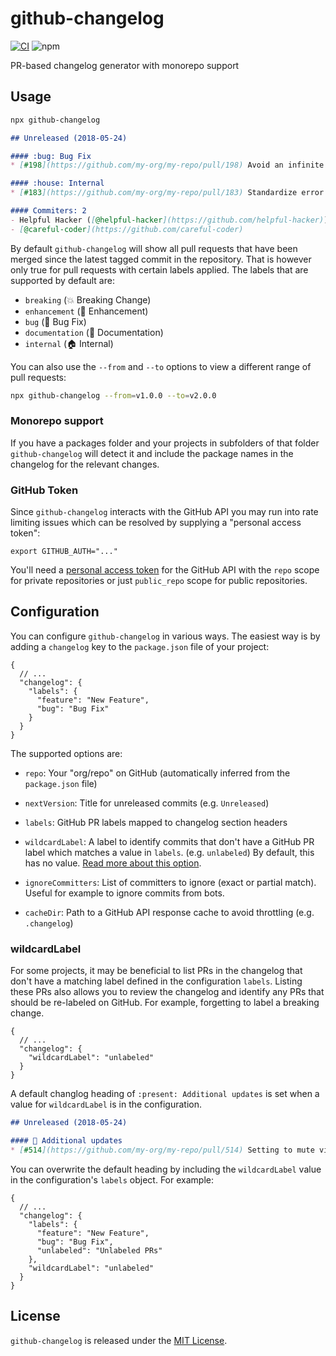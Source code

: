 # github-changelog

[![CI](https://github.com/embroider-build/github-changelog/actions/workflows/ci.yml/badge.svg)](https://github.com/embroider-build/github-changelog/actions/workflows/ci.yml)
![npm](https://img.shields.io/npm/dw/%40ef4%2Fgithub-changelog)

PR-based changelog generator with monorepo support


## Usage

```bash
npx github-changelog
```

```md
## Unreleased (2018-05-24)

#### :bug: Bug Fix
* [#198](https://github.com/my-org/my-repo/pull/198) Avoid an infinite loop ([@helpful-hacker](https://github.com/helpful-hacker))

#### :house: Internal
* [#183](https://github.com/my-org/my-repo/pull/183) Standardize error messages ([@careful-coder](https://github.com/careful-coder))

#### Commiters: 2
- Helpful Hacker ([@helpful-hacker](https://github.com/helpful-hacker))
- [@careful-coder](https://github.com/careful-coder)
```

By default `github-changelog` will show all pull requests that have been merged
since the latest tagged commit in the repository. That is however only true for
pull requests with certain labels applied. The labels that are supported by
default are:

- `breaking` (:boom: Breaking Change)
- `enhancement` (:rocket: Enhancement)
- `bug` (:bug: Bug Fix)
- `documentation` (:memo: Documentation)
- `internal` (:house: Internal)

You can also use the `--from` and `--to` options to view a different
range of pull requests:

```bash
npx github-changelog --from=v1.0.0 --to=v2.0.0
```

### Monorepo support

If you have a packages folder and your projects in subfolders of that folder `github-changelog` will detect it and include the package names in the changelog for the relevant changes.

### GitHub Token

Since `github-changelog` interacts with the GitHub API you may run into rate
limiting issues which can be resolved by supplying a "personal access token":

```
export GITHUB_AUTH="..."
```

You'll need a [personal access token](https://github.com/settings/tokens)
for the GitHub API with the `repo` scope for private repositories or just
`public_repo` scope for public repositories.


## Configuration

You can configure `github-changelog` in various ways. The easiest way is by
adding a `changelog` key to the `package.json` file of your project:

```json5
{
  // ...
  "changelog": {
    "labels": {
      "feature": "New Feature",
      "bug": "Bug Fix"
    }
  }
}
```

The supported options are:

- `repo`: Your "org/repo" on GitHub
  (automatically inferred from the `package.json` file)

- `nextVersion`: Title for unreleased commits
  (e.g. `Unreleased`)

- `labels`: GitHub PR labels mapped to changelog section headers

- `wildcardLabel`: A label to identify commits that don't have a GitHub PR label
  which matches a value in `labels`. (e.g. `unlabeled`) By default, this has no value. [Read more about this option](#wildcardlabel).

- `ignoreCommitters`: List of committers to ignore (exact or partial match).
  Useful for example to ignore commits from bots.

- `cacheDir`: Path to a GitHub API response cache to avoid throttling
  (e.g. `.changelog`)

### wildcardLabel

For some projects, it may be beneficial to list PRs in the changelog that don't
have a matching label defined in the configuration `labels`. Listing these PRs also allows you to review the changelog and identify any PRs that should be re-labeled on GitHub. For example, forgetting to label a breaking change.

```json5
{
  // ...
  "changelog": {
    "wildcardLabel": "unlabeled"
  }
}
```

A default changlog heading of `:present: Additional updates` is set when a value for `wildcardLabel` is in the configuration.

```md
## Unreleased (2018-05-24)

#### 🎁 Additional updates
* [#514](https://github.com/my-org/my-repo/pull/514) Setting to mute video ([@diligent-developer](https://github.com/diligent-developer))
```

You can overwrite the default heading by including the `wildcardLabel` value in the configuration's `labels` object. For example:

```json5
{
  // ...
  "changelog": {
    "labels": {
      "feature": "New Feature",
      "bug": "Bug Fix",
      "unlabeled": "Unlabeled PRs"
    },
    "wildcardLabel": "unlabeled"
  }
}
```


## License

`github-changelog` is released under the [MIT License](LICENSE).
